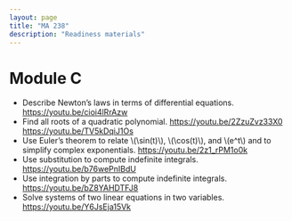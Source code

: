 ```yaml
---
layout: page
title: "MA 238"
description: "Readiness materials"
---
```


# Module C

- Describe Newton’s laws in terms of differential equations. <https://youtu.be/cioi4lRrAzw>
- Find all roots of a quadratic polynomial. <https://youtu.be/2ZzuZvz33X0> <https://youtu.be/TV5kDqiJ1Os>
- Use Euler’s theorem to relate \\(\sin(t)\\), \\(\cos(t)\\), and \\(e^t\\)  and to simplify complex exponentials.
  <https://youtu.be/2z1_rPM1o0k>
- Use substitution to compute indefinite integrals. <https://youtu.be/b76wePnIBdU>
- Use integration by parts to compute indefinite integrals. <https://youtu.be/bZ8YAHDTFJ8>
- Solve systems of two linear equations in two variables.  <https://youtu.be/Y6JsEja15Vk>
